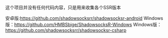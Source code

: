 这个项目并没有任何代码内容，只是用来收集各个SSR版本

安卓版:https://github.com/shadowsocksrr/shadowsocksr-android
Windows版：https://github.com/HMBSbige/ShadowsocksR-Windows
Windows版：https://github.com/shadowsocksrr/shadowsocksr-csharp
